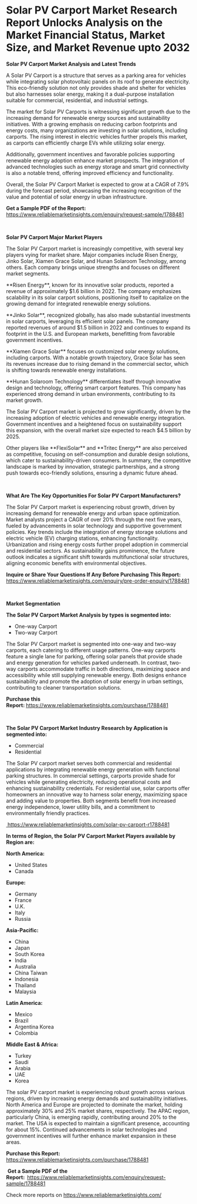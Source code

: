 <p><h1>Solar PV Carport Market Research Report Unlocks Analysis on the Market Financial Status, Market Size, and Market Revenue upto 2032</h1></p><p><strong>Solar PV Carport Market Analysis and Latest Trends</strong></p>
<p><p>A Solar PV Carport is a structure that serves as a parking area for vehicles while integrating solar photovoltaic panels on its roof to generate electricity. This eco-friendly solution not only provides shade and shelter for vehicles but also harnesses solar energy, making it a dual-purpose installation suitable for commercial, residential, and industrial settings.</p><p>The market for Solar PV Carports is witnessing significant growth due to the increasing demand for renewable energy sources and sustainability initiatives. With a growing emphasis on reducing carbon footprints and energy costs, many organizations are investing in solar solutions, including carports. The rising interest in electric vehicles further propels this market, as carports can efficiently charge EVs while utilizing solar energy.</p><p>Additionally, government incentives and favorable policies supporting renewable energy adoption enhance market prospects. The integration of advanced technologies such as energy storage and smart grid connectivity is also a notable trend, offering improved efficiency and functionality.</p><p>Overall, the Solar PV Carport Market is expected to grow at a CAGR of 7.9% during the forecast period, showcasing the increasing recognition of the value and potential of solar energy in urban infrastructure.</p></p>
<p><strong>Get a Sample PDF of the Report:&nbsp;</strong> <a href="https://www.reliablemarketinsights.com/enquiry/request-sample/1788481?utm_campaign=2202&utm_medium=2&utm_source=Github&utm_content=ia&utm_term=13022025&utm_id=solar-pv-carport">https://www.reliablemarketinsights.com/enquiry/request-sample/1788481</a></p>
<p>&nbsp;</p>
<p><strong>Solar PV Carport Major Market Players</strong></p>
<p><p>The Solar PV Carport market is increasingly competitive, with several key players vying for market share. Major companies include Risen Energy, Jinko Solar, Xiamen Grace Solar, and Hunan Solaroom Technology, among others. Each company brings unique strengths and focuses on different market segments.</p><p>**Risen Energy**, known for its innovative solar products, reported a revenue of approximately $1.6 billion in 2022. The company emphasizes scalability in its solar carport solutions, positioning itself to capitalize on the growing demand for integrated renewable energy solutions.</p><p>**Jinko Solar**, recognized globally, has also made substantial investments in solar carports, leveraging its efficient solar panels. The company reported revenues of around $1.5 billion in 2022 and continues to expand its footprint in the U.S. and European markets, benefitting from favorable government incentives.</p><p>**Xiamen Grace Solar** focuses on customized solar energy solutions, including carports. With a notable growth trajectory, Grace Solar has seen its revenues increase due to rising demand in the commercial sector, which is shifting towards renewable energy installations.</p><p>**Hunan Solaroom Technology** differentiates itself through innovative design and technology, offering smart carport features. This company has experienced strong demand in urban environments, contributing to its market growth.</p><p>The Solar PV Carport market is projected to grow significantly, driven by the increasing adoption of electric vehicles and renewable energy integration. Government incentives and a heightened focus on sustainability support this expansion, with the overall market size expected to reach $4.5 billion by 2025.</p><p>Other players like **FlexiSolar** and **Tritec Energy** are also perceived as competitive, focusing on self-consumption and durable design solutions, which cater to sustainability-driven consumers. In summary, the competitive landscape is marked by innovation, strategic partnerships, and a strong push towards eco-friendly solutions, ensuring a dynamic future ahead.</p></p>
<p>&nbsp;</p>
<p><strong>What Are The Key Opportunities For Solar PV Carport Manufacturers?</strong></p>
<p><p>The Solar PV Carport market is experiencing robust growth, driven by increasing demand for renewable energy and urban space optimization. Market analysts project a CAGR of over 20% through the next five years, fueled by advancements in solar technology and supportive government policies. Key trends include the integration of energy storage solutions and electric vehicle (EV) charging stations, enhancing functionality. Urbanization and rising energy costs further propel adoption in commercial and residential sectors. As sustainability gains prominence, the future outlook indicates a significant shift towards multifunctional solar structures, aligning economic benefits with environmental objectives.</p></p>
<p><strong>Inquire or Share Your Questions If Any Before Purchasing This Report:</strong> <a href="https://www.reliablemarketinsights.com/enquiry/pre-order-enquiry/1788481?utm_campaign=2202&utm_medium=2&utm_source=Github&utm_content=ia&utm_term=13022025&utm_id=solar-pv-carport">https://www.reliablemarketinsights.com/enquiry/pre-order-enquiry/1788481</a></p>
<p>&nbsp;</p>
<p><strong>Market Segmentation</strong></p>
<p><strong>The Solar PV Carport Market Analysis by types is segmented into:</strong></p>
<p><ul><li>One-way Carport</li><li>Two-way Carport</li></ul></p>
<p><p>The Solar PV Carport market is segmented into one-way and two-way carports, each catering to different usage patterns. One-way carports feature a single lane for parking, offering solar panels that provide shade and energy generation for vehicles parked underneath. In contrast, two-way carports accommodate traffic in both directions, maximizing space and accessibility while still supplying renewable energy. Both designs enhance sustainability and promote the adoption of solar energy in urban settings, contributing to cleaner transportation solutions.</p></p>
<p><strong>Purchase this Report:&nbsp;</strong><a href="https://www.reliablemarketinsights.com/purchase/1788481?utm_campaign=2202&utm_medium=2&utm_source=Github&utm_content=ia&utm_term=13022025&utm_id=solar-pv-carport">https://www.reliablemarketinsights.com/purchase/1788481</a></p>
<p>&nbsp;</p>
<p><strong>The Solar PV Carport Market Industry Research by Application is segmented into:</strong></p>
<p><ul><li>Commercial</li><li>Residential</li></ul></p>
<p><p>The Solar PV carport market serves both commercial and residential applications by integrating renewable energy generation with functional parking structures. In commercial settings, carports provide shade for vehicles while generating electricity, reducing operational costs and enhancing sustainability credentials. For residential use, solar carports offer homeowners an innovative way to harness solar energy, maximizing space and adding value to properties. Both segments benefit from increased energy independence, lower utility bills, and a commitment to environmentally friendly practices.</p></p>
<p><a href="https://www.reliablemarketinsights.com/solar-pv-carport-r1788481?utm_campaign=2202&utm_medium=2&utm_source=Github&utm_content=ia&utm_term=13022025&utm_id=solar-pv-carport">&nbsp;https://www.reliablemarketinsights.com/solar-pv-carport-r1788481</a></p>
<p><strong>In terms of Region, the Solar PV Carport Market Players available by Region are:</strong></p>
<p>
    <p> <strong> North America: </strong>
        <ul>
            <li>United States</li>
            <li>Canada</li>
        </ul>
        </p> 
    <p> <strong> Europe: </strong>
        <ul>
            <li>Germany</li>
            <li>France</li>
            <li>U.K.</li>
            <li>Italy</li>
            <li>Russia</li>
        </ul>
        </p> 
    <p> <strong> Asia-Pacific: </strong>
        <ul>
            <li>China</li>
            <li>Japan</li>
            <li>South Korea</li>
            <li>India</li>
            <li>Australia</li>
            <li>China Taiwan</li>
            <li>Indonesia</li>
            <li>Thailand</li>
            <li>Malaysia</li>
        </ul>
        </p> 
    <p> <strong> Latin America: </strong>
        <ul>
            <li>Mexico</li>
            <li>Brazil</li>
            <li>Argentina Korea</li>
            <li>Colombia</li>
        </ul>
        </p> 
    <p> <strong> Middle East & Africa: </strong>
        <ul>
            <li>Turkey</li>
            <li>Saudi</li>
            <li>Arabia</li>
            <li>UAE</li>
            <li>Korea</li>
        </ul>
    </p>
    </p>
<p><p>The solar PV carport market is experiencing robust growth across various regions, driven by increasing energy demands and sustainability initiatives. North America and Europe are projected to dominate the market, holding approximately 30% and 25% market shares, respectively. The APAC region, particularly China, is emerging rapidly, contributing around 20% to the market. The USA is expected to maintain a significant presence, accounting for about 15%. Continued advancements in solar technologies and government incentives will further enhance market expansion in these areas.</p></p>
<p><strong>Purchase this Report: </strong><a href="https://www.reliablemarketinsights.com/purchase/1788481?utm_campaign=2202&utm_medium=2&utm_source=Github&utm_content=ia&utm_term=13022025&utm_id=solar-pv-carport">https://www.reliablemarketinsights.com/purchase/1788481</a></p>
<p>&nbsp;<strong>Get a Sample PDF of the Report:&nbsp;&nbsp;</strong><a href="https://www.reliablemarketinsights.com/enquiry/request-sample/1788481?utm_campaign=2202&utm_medium=2&utm_source=Github&utm_content=ia&utm_term=13022025&utm_id=solar-pv-carport">https://www.reliablemarketinsights.com/enquiry/request-sample/1788481</a></p>
<p><strong></strong></p>
<p>Check more reports on <a href="https://www.reliablemarketinsights.com/?utm_campaign=2202&utm_medium=2&utm_source=Github&utm_content=ia&utm_term=13022025&utm_id=solar-pv-carport">https://www.reliablemarketinsights.com/</a></p>